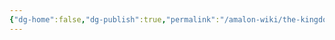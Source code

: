 ```yaml
---
{"dg-home":false,"dg-publish":true,"permalink":"/amalon-wiki/the-kingdoms/high-valomor/4-geography/","dgPassFrontmatter":true,"noteIcon":""}
---
```


